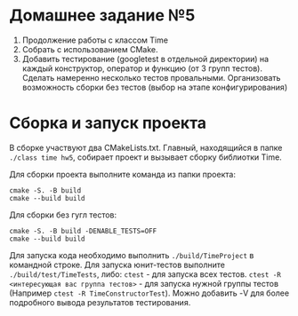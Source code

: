 # Домашнее задание №5

1. Продолжение работы с классом Time
2. Собрать с использованием CMake.
3. Добавить тестирование (googletest в отдельной директории) на каждый конструктор, оператор и функцию (от 3 групп тестов). Сделать намеренно несколько тестов провальными. Организовать возможность сборки без тестов (выбор на этапе конфигурирования)

# Сборка и запуск проекта
В сборке участвуют два CMakeLists.txt. Главный, находящийся в папке `./class time hw5`, собирает проект и вызывает сборку библиотки Time.

Для сборки проекта выполните команда из папки проекта:
```
cmake -S. -B build
cmake --build build
```
Для сборки без гугл тестов:
```
cmake -S. -B build -DENABLE_TESTS=OFF
cmake --build build
```

Для запуска кода необходимо выполнить `./build/TimeProject` в командной строке.
Для запуска юнит-тестов выполните `./build/test/TimeTests`, либо:
`ctest` - для запуска всех тестов. 
`ctest -R <интересующая вас группа тестов>` - для запуска нужной группы тестов (Например `ctest -R TimeConstructorTest`). Можно добавить -V для более подробного вывода результатов тестирования.
